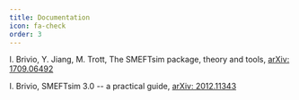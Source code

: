 ```yaml
---
title: Documentation
icon: fa-check
order: 3 
---
```



I. Brivio, Y. Jiang, M. Trott, The SMEFTsim package, theory and tools, <a href="https://arxiv.org/abs/1709.06492">arXiv: 1709.06492</a>

I. Brivio, SMEFTsim 3.0 -- a practical guide, <a href="https://arxiv.org/abs/2012.11343">arXiv: 2012.11343</a>

